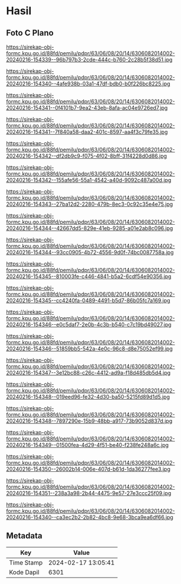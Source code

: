 # Hasil

## Foto C Plano

https://sirekap-obj-formc.kpu.go.id/88fd/pemilu/pdpr/63/06/08/20/14/6306082014002-20240216-154339--96b797b3-2cde-444c-b760-2c28b5f38d51.jpg

https://sirekap-obj-formc.kpu.go.id/88fd/pemilu/pdpr/63/06/08/20/14/6306082014002-20240216-154340--4afe938b-03a1-47df-bdb0-b0f226bc8225.jpg

https://sirekap-obj-formc.kpu.go.id/88fd/pemilu/pdpr/63/06/08/20/14/6306082014002-20240216-154341--0f4101b7-9ea2-43eb-8afa-ac04e9726ed7.jpg

https://sirekap-obj-formc.kpu.go.id/88fd/pemilu/pdpr/63/06/08/20/14/6306082014002-20240216-154341--7f840a58-daa2-401c-8597-aa4f3c79fe35.jpg

https://sirekap-obj-formc.kpu.go.id/88fd/pemilu/pdpr/63/06/08/20/14/6306082014002-20240216-154342--df2db9c9-f075-4f02-8bff-31f4228d0d86.jpg

https://sirekap-obj-formc.kpu.go.id/88fd/pemilu/pdpr/63/06/08/20/14/6306082014002-20240216-154342--155afe56-55a1-4542-a40d-9092c487a00d.jpg

https://sirekap-obj-formc.kpu.go.id/88fd/pemilu/pdpr/63/06/08/20/14/6306082014002-20240216-154343--27ba12d2-2280-479b-8ec3-0c92c35e4e75.jpg

https://sirekap-obj-formc.kpu.go.id/88fd/pemilu/pdpr/63/06/08/20/14/6306082014002-20240216-154344--42667dd5-829e-41eb-9285-a01e2ab8c096.jpg

https://sirekap-obj-formc.kpu.go.id/88fd/pemilu/pdpr/63/06/08/20/14/6306082014002-20240216-154344--93cc0905-4b72-4556-9d0f-74bc0087758a.jpg

https://sirekap-obj-formc.kpu.go.id/88fd/pemilu/pdpr/63/06/08/20/14/6306082014002-20240216-154345--810003fe-c446-4841-b5a2-6cdf54e90356.jpg

https://sirekap-obj-formc.kpu.go.id/88fd/pemilu/pdpr/63/06/08/20/14/6306082014002-20240216-154345--cc4240fa-0489-4491-b5d7-86b05fc7a169.jpg

https://sirekap-obj-formc.kpu.go.id/88fd/pemilu/pdpr/63/06/08/20/14/6306082014002-20240216-154346--e0c5daf7-2e0b-4c3b-b540-c7c19bd49027.jpg

https://sirekap-obj-formc.kpu.go.id/88fd/pemilu/pdpr/63/06/08/20/14/6306082014002-20240216-154346--51859bb5-542a-4e0c-96c8-d8e75052ef99.jpg

https://sirekap-obj-formc.kpu.go.id/88fd/pemilu/pdpr/63/06/08/20/14/6306082014002-20240216-154347--3e12bc88-c26c-4412-ad9a-f18d485db5d4.jpg

https://sirekap-obj-formc.kpu.go.id/88fd/pemilu/pdpr/63/06/08/20/14/6306082014002-20240216-154348--019eed96-fe32-4d30-ba50-5215fd89d1d5.jpg

https://sirekap-obj-formc.kpu.go.id/88fd/pemilu/pdpr/63/06/08/20/14/6306082014002-20240216-154348--7897290e-15b9-48bb-a917-73b9052d837d.jpg

https://sirekap-obj-formc.kpu.go.id/88fd/pemilu/pdpr/63/06/08/20/14/6306082014002-20240216-154349--01500fea-4d29-4f51-be40-f238fe248a6c.jpg

https://sirekap-obj-formc.kpu.go.id/88fd/pemilu/pdpr/63/06/08/20/14/6306082014002-20240216-154350--26002b14-006e-407d-b61d-1da36277fee3.jpg

https://sirekap-obj-formc.kpu.go.id/88fd/pemilu/pdpr/63/06/08/20/14/6306082014002-20240216-154351--238a3a98-2b44-4475-9e57-27e3ccc25f09.jpg

https://sirekap-obj-formc.kpu.go.id/88fd/pemilu/pdpr/63/06/08/20/14/6306082014002-20240216-154340--ca3ec2b2-2b82-4bc8-9e68-3bca9ea6df66.jpg


## Metadata

| Key        | Value               |
| ---------- | ------------------- |
| Time Stamp | 2024-02-17 13:05:41 |
| Kode Dapil | 6301                |



